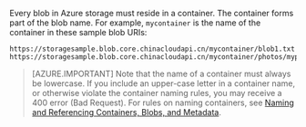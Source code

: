 Every blob in Azure storage must reside in a container. The container forms part of the blob name. For example, `mycontainer` is the name of the container in these sample blob URIs:

	https://storagesample.blob.core.chinacloudapi.cn/mycontainer/blob1.txt
	https://storagesample.blob.core.chinacloudapi.cn/mycontainer/photos/myphoto.jpg
 
> [AZURE.IMPORTANT] Note that the name of a container must always be lowercase. If you include an upper-case letter in a container name, or otherwise violate the container naming rules, you may receive a 400 error (Bad Request). For rules on naming containers, see [Naming and Referencing Containers, Blobs, and Metadata](https://msdn.microsoft.com/zh-cn/library/azure/dd135715.aspx).


